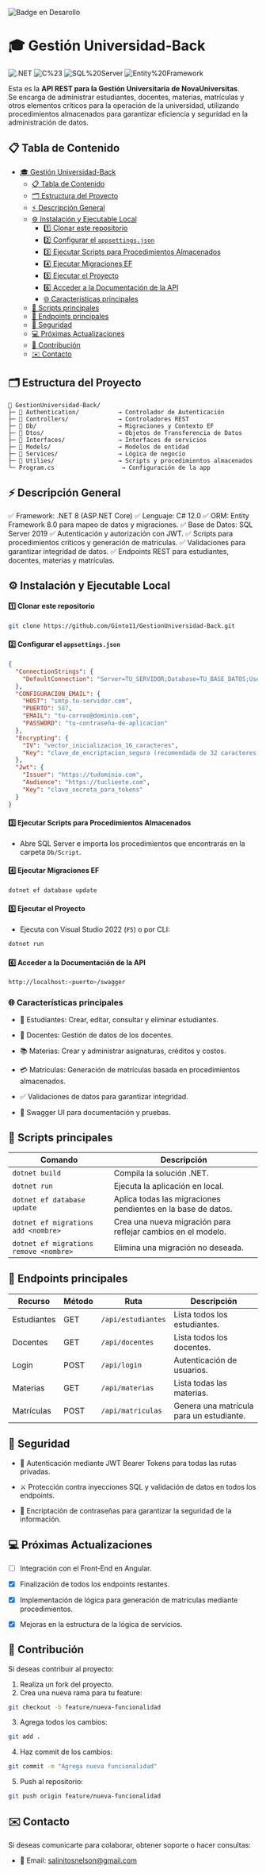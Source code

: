 ![Badge en Desarollo](https://img.shields.io/badge/STATUS-EN%20DESAROLLO-green)

# 🎓 Gestión Universidad-Back

![.NET](https://img.shields.io/badge/.NET-8.0-512BD4?logo=dotnet&logoColor=white) 
![C%23](https://img.shields.io/badge/C%23-12.0-239120?logo=csharp&logoColor=white) 
![SQL%20Server](https://img.shields.io/badge/SQL%20Server-2019-CC2927?logo=microsoftsqlserver&logoColor=white) 
![Entity%20Framework](https://img.shields.io/badge/Entity%20Framework-8.0-512BD4?logo=dotnet&logoColor=white)

Esta es la **API REST para la Gestión Universitaria de NovaUniversitas**.  
Se encarga de administrar estudiantes, docentes, materias, matrículas y otros elementos críticos para la operación de la universidad, utilizando procedimientos almacenados para garantizar eficiencia y seguridad en la administración de datos.


## 📋 Tabla de Contenido
- [🎓 Gestión Universidad-Back](#-gestión-universidad-back)
  - [📋 Tabla de Contenido](#-tabla-de-contenido)
  - [🗂️ Estructura del Proyecto](#️-estructura-del-proyecto)
  - [⚡️ Descripción General](#️-descripción-general)
  - [⚙️ Instalación y Ejecutable Local](#️-instalación-y-ejecutable-local)
      - [1️⃣ Clonar este repositorio](#1️⃣-clonar-este-repositorio)
      - [2️⃣ Configurar el `appsettings.json`](#2️⃣-configurar-el-appsettingsjson)
      - [3️⃣ Ejecutar Scripts para Procedimientos Almacenados](#3️⃣-ejecutar-scripts-para-procedimientos-almacenados)
      - [4️⃣ Ejecutar Migraciones EF](#4️⃣-ejecutar-migraciones-ef)
      - [5️⃣ Ejecutar el Proyecto](#5️⃣-ejecutar-el-proyecto)
      - [6️⃣ Acceder a la Documentación de la API](#6️⃣-acceder-a-la-documentación-de-la-api)
    - [🌐 Características principales](#-características-principales)
  - [📁 Scripts principales](#-scripts-principales)
  - [🔄 Endpoints principales](#-endpoints-principales)
  - [🔐 Seguridad](#-seguridad)
  - [💻 Próximas Actualizaciones](#-próximas-actualizaciones)
  - [👥 Contribución](#-contribución)
  - [✉️ Contacto](#️-contacto)


## 🗂️ Estructura del Proyecto

```plaintext
📁 GestionUniversidad-Back/
├─ 📁 Authentication/           → Controlador de Autenticación
├─ 📁 Controllers/              → Controladores REST
├─ 📁 Db/                       → Migraciones y Contexto EF
├─ 📁 Dtos/                     → Objetos de Transferencia de Datos
├─ 📁 Interfaces/               → Interfaces de servicios
├─ 📁 Models/                   → Modelos de entidad
├─ 📁 Services/                 → Lógica de negocio
├─ 📁 Utilies/                  → Scripts y procedimientos almacenados
└─ Program.cs                   → Configuración de la app
```

## ⚡️ Descripción General
✅ Framework: .NET 8 (ASP.NET Core)
✅ Lenguaje: C# 12.0
✅ ORM: Entity Framework 8.0 para mapeo de datos y migraciones.
✅ Base de Datos: SQL Server 2019
✅ Autenticación y autorización con JWT.
✅ Scripts para procedimientos críticos y generación de matrículas.
✅ Validaciones para garantizar integridad de datos.
✅ Endpoints REST para estudiantes, docentes, materias y matrículas.


## ⚙️ Instalación y Ejecutable Local
#### 1️⃣ Clonar este repositorio
```bash
git clone https://github.com/Ginto11/GestionUniversidad-Back.git
```

#### 2️⃣ Configurar el `appsettings.json`
```json
{
  "ConnectionStrings": {
    "DefaultConnection": "Server=TU_SERVIDOR;Database=TU_BASE_DATOS;User Id=TU_USER;Password=TU_PASSWORD;TrustServerCertificate=true"
  },
  "CONFIGURACION_EMAIL": {
    "HOST": "smtp.tu-servidor.com",
    "PUERTO": 587,
    "EMAIL": "tu-correo@dominio.com",
    "PASSWORD": "tu-contraseña-de-aplicacion"
  },
  "Encrypting": {
    "IV": "vector_inicializacion_16_caracteres",
    "Key": "clave_de_encriptacion_segura (recomendada de 32 caracteres)"
  },
  "Jwt": {
    "Issuer": "https://tudominio.com",
    "Audience": "https://tucliente.com",
    "Key": "clave_secreta_para_tokens"
  }
}
```
#### 3️⃣ Ejecutar Scripts para Procedimientos Almacenados
- Abre SQL Server e importa los procedimientos que encontrarás en la carpeta `Db/Script`.

#### 4️⃣ Ejecutar Migraciones EF
```bash
dotnet ef database update
```

#### 5️⃣ Ejecutar el Proyecto
- Ejecuta con Visual Studio 2022 (`F5`) o por CLI:
```bash
dotnet run
```

#### 6️⃣ Acceder a la Documentación de la API
```bash
http://localhost:<puerto>/swagger
```

### 🌐 Características principales
- 👥 Estudiantes: Crear, editar, consultar y eliminar estudiantes.

- 👔 Docentes: Gestión de datos de los docentes.

- 📚 Materias: Crear y administrar asignaturas, créditos y costos.

- 💳 Matrículas: Generación de matrículas basada en procedimientos almacenados.

- ✅ Validaciones de datos para garantizar integridad.

- 📄 Swagger UI para documentación y pruebas.

## 📁 Scripts principales
| Comando                                | Descripción                                                  |
| -------------------------------------- | ------------------------------------------------------------ |
| `dotnet build`                         | Compila la solución .NET.                                    |
| `dotnet run`                           | Ejecuta la aplicación en local.                              |
| `dotnet ef database update`            | Aplica todas las migraciones pendientes en la base de datos. |
| `dotnet ef migrations add <nombre>`    | Crea una nueva migración para reflejar cambios en el modelo. |
| `dotnet ef migrations remove <nombre>` | Elimina una migración no deseada.                            |

## 🔄 Endpoints principales
| Recurso     | Método | Ruta               | Descripción                              |
| ----------- | ------ | ------------------ | ---------------------------------------- |
| Estudiantes | GET    | `/api/estudiantes` | Lista todos los estudiantes.             |
| Docentes    | GET    | `/api/docentes`    | Lista todos los docentes.                |
| Login       | POST   | `/api/login`       | Autenticación de usuarios.               |
| Materias    | GET    | `/api/materias`    | Lista todas las materias.                |
| Matrículas  | POST   | `/api/matriculas`  | Genera una matrícula para un estudiante. |

## 🔐 Seguridad
- 🔑 Autenticación mediante JWT Bearer Tokens para todas las rutas privadas.

- ⚔️ Protección contra inyecciones SQL y validación de datos en todos los endpoints.

- 🔐 Encriptación de contraseñas para garantizar la seguridad de la información.


## 💻 Próximas Actualizaciones
- [ ] Integración con el Front‑End en Angular.

- [x] Finalización de todos los endpoints restantes.

- [x] Implementación de lógica para generación de matrículas mediante procedimientos.

- [x] Mejoras en la estructura de la lógica de servicios.

## 👥 Contribución
Si deseas contribuir al proyecto:
1. Realiza un fork del proyecto.
2. Crea una nueva rama para tu feature:
```bash
git checkout -b feature/nueva-funcionalidad
```
3. Agrega todos los cambios:
```bash
git add .
```
4. Haz commit de los cambios:
```bash
git commit -m "Agrega nueva funcionalidad"
```
5. Push al repositorio:
```bash
git push origin feature/nueva-funcionalidad
```

## ✉️ Contacto
Si deseas comunicarte para colaborar, obtener soporte o hacer consultas:

- 📧 Email: salinitosnelson@gmail.com
